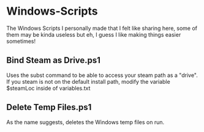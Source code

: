 # Windows-Scripts
The Windows Scripts I personally made that I felt like sharing here, some of them may be kinda useless but eh, I guess I like making things easier sometimes!

## Bind Steam as Drive.ps1  
Uses the subst command to be able to access your steam path as a "drive".  
If you steam is not on the default install path, modify the variable $steamLoc inside of variables.txt

## Delete Temp Files.ps1  
As the name suggests, deletes the Windows temp files on run.
